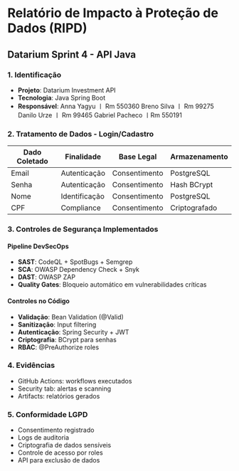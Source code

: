 # Relatório de Impacto à Proteção de Dados (RIPD)
## Datarium Sprint 4 - API Java

### 1. Identificação
- **Projeto**: Datarium Investment API
- **Tecnologia**: Java Spring Boot
- **Responsável**: Anna Yagyu 〡 Rm 550360 
Breno Silva 〡 Rm 99275 
Danilo Urze 〡 Rm 99465 
Gabriel Pacheco 〡Rm 550191


### 2. Tratamento de Dados - Login/Cadastro

| Dado Coletado | Finalidade | Base Legal | Armazenamento |
|---------------|------------|------------|---------------|
| Email | Autenticação | Consentimento | PostgreSQL |
| Senha | Autenticação | Consentimento | Hash BCrypt |
| Nome | Identificação | Consentimento | PostgreSQL |
| CPF | Compliance | Consentimento | Criptografado |

### 3. Controles de Segurança Implementados

#### Pipeline DevSecOps
- **SAST**: CodeQL + SpotBugs + Semgrep
- **SCA**: OWASP Dependency Check + Snyk
- **DAST**: OWASP ZAP
- **Quality Gates**: Bloqueio automático em vulnerabilidades críticas

#### Controles no Código
- **Validação**: Bean Validation (@Valid)
- **Sanitização**: Input filtering
- **Autenticação**: Spring Security + JWT
- **Criptografia**: BCrypt para senhas
- **RBAC**: @PreAuthorize roles

### 4. Evidências
- GitHub Actions: workflows executados
- Security tab: alertas e scanning
- Artifacts: relatórios gerados

### 5. Conformidade LGPD
- Consentimento registrado
- Logs de auditoria
- Criptografia de dados sensíveis
- Controle de acesso por roles
- API para exclusão de dados